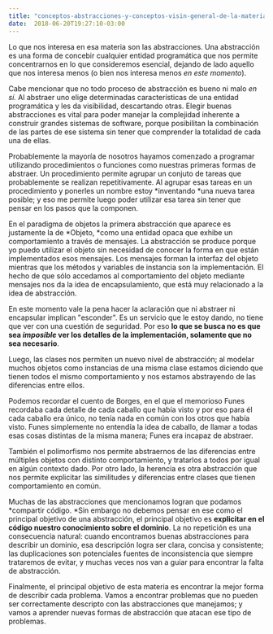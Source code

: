 ```yaml
---
title: "conceptos-abstracciones-y-conceptos-visin-general-de-la-materia"
date:  2018-06-20T19:27:10-03:00
---
```



Lo que nos interesa en esa materia son las abstracciones. Una abstracción es una forma de concebir cualquier entidad programática que nos permite concentrarnos en lo que consideremos esencial, dejando de lado aquello que nos interesa menos (o bien nos interesa menos *en este momento*).


Cabe mencionar que no todo proceso de abstracción es bueno ni malo *en sí.* Al abstraer uno elige determinadas características de una entidad programática y les da visibilidad, descartando otras. Elegir buenas abstracciones es vital para poder manejar la complejidad inherente a construir grandes sistemas de software, porque posibilitan la combinación de las partes de ese sistema sin tener que comprender la totalidad de cada una de ellas.


Probablemente la mayoría de nosotros hayamos comenzado a programar utilizando procedimientos o funciones como nuestras primeras formas de abstraer. Un procedimiento permite agrupar un conjuto de tareas que probablemente se realizan repetitivamente. Al agrupar esas tareas en un procedimiento y ponerles un nombre estoy *inventando *una nueva tarea posible; y eso me permite luego poder utilizar esa tarea sin tener que pensar en los pasos que la componen.


En el paradigma de objetos la primera abstracción que aparece es justamente la de *Objeto, *como una entidad opaca que exhibe un comportamiento a través de mensajes. La abstracción se produce porque yo puedo utilizar el objeto sin necesidad de conocer la forma en que están implementados esos mensajes. Los mensajes forman la interfaz del objeto mientras que los métodos y variables de instancia son la implementación. El hecho de que sólo accedamos al comportamiento del objeto mediante mensajes nos da la idea de encapsulamiento, que está muy relacionado a la idea de abstracción.


En este momento vale la pena hacer la aclaración que ni abstraer ni encapsular implican "esconder". Es un servicio que le estoy dando, no tiene que ver con una cuestión de seguridad. Por eso **lo que se busca no es que sea *imposible* ver los detalles de la implementación, solamente que no sea necesario**.


Luego, las clases nos permiten un nuevo nivel de abstracción; al modelar muchos objetos como instancias de una misma clase estamos diciendo que tienen todos el mismo comportamiento y nos estamos abstrayendo de las diferencias entre ellos. 


Podemos recordar el cuento de Borges, en el que el memorioso Funes recordaba cada detalle de cada caballo que había visto y por eso para él cada caballo era único, no tenía nada en común con los otros que había visto. Funes simplemente no entendía la idea de caballo, de llamar a todas esas cosas distintas de la misma manera; Funes era incapaz de abstraer. 


También el polimorfismo nos permite abstraernos de las diferencias entre múltiples objetos con distinto comportamiento, y tratarlos a todos por igual en algún contexto dado. Por otro lado, la herencia es otra abstracción que nos permite explicitar las similitudes y diferencias entre clases que tienen comportamiento en común. 


Muchas de las abstracciones que mencionamos logran que podamos *compartir código. *Sin embargo no debemos pensar en ese como el principal objetivo de una abstracción, el principal objetivo es **explicitar en el código nuestro conocimiento sobre el dominio**. La no repetición es una consecuencia natural: cuando encontramos buenas abstracciones para describir un dominio, esa descripción logra ser clara, concisa y consistente; las duplicaciones son potenciales fuentes de inconsistencia que siempre trataremos de evitar, y muchas veces nos van a guiar para encontrar la falta de abstracción.


Finalmente, el principal objetivo de esta materia es encontrar la mejor forma de describir cada problema. Vamos a encontrar problemas que no pueden ser correctamente descripto con las abstracciones que manejamos; y vamos a aprender nuevas formas de abstracción que atacan ese tipo de problemas.